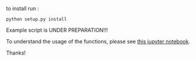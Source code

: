 to install run : 
```
python setup.py install
```

Example script is UNDER PREPARATION!!!

To understand the usage of the functions, please see [this jupyter notebook](https://github.com/rishabhdutta/Utils_python/blob/main/notebook_for_trial.ipynb).  

Thanks!

